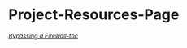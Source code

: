 # Project-Resources-Page




<small><i><a href='https://nmap.org/book/firewall-subversion.html'>Bypassing a Firewall-toc</a></small>

